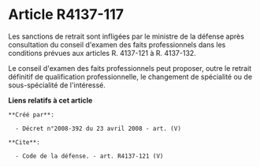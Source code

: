 # Article R4137-117

Les sanctions de retrait sont infligées par le ministre de la défense après consultation du conseil d'examen des faits
professionnels dans les conditions prévues aux articles R. 4137-121 à R. 4137-132. 

Le conseil d'examen des faits professionnels peut proposer, outre le retrait définitif de qualification professionnelle, le
changement de spécialité ou de sous-spécialité de l'intéressé.

**Liens relatifs à cet article**

	**Créé par**:

	  - Décret n°2008-392 du 23 avril 2008 - art. (V)

	**Cite**:

	  - Code de la défense. - art. R4137-121 (V)
